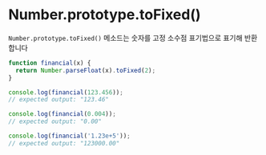 # Number.prototype.toFixed()

`Number.prototype.toFixed()` 메소드는 숫자를 고정 소수점 표기법으로 표기해 반환합니다

```jsx
function financial(x) {
  return Number.parseFloat(x).toFixed(2);
}

console.log(financial(123.456));
// expected output: "123.46"

console.log(financial(0.004));
// expected output: "0.00"

console.log(financial('1.23e+5'));
// expected output: "123000.00"
```